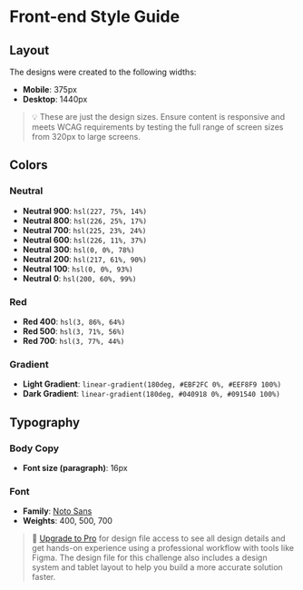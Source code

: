 # Front-end Style Guide

## Layout

The designs were created to the following widths:

- **Mobile**: 375px
- **Desktop**: 1440px

> 💡 These are just the design sizes. Ensure content is responsive and meets WCAG requirements by testing the full range of screen sizes from 320px to large screens.

## Colors

### Neutral

- **Neutral 900**: `hsl(227, 75%, 14%)`
- **Neutral 800**: `hsl(226, 25%, 17%)`
- **Neutral 700**: `hsl(225, 23%, 24%)`
- **Neutral 600**: `hsl(226, 11%, 37%)`
- **Neutral 300**: `hsl(0, 0%, 78%)`
- **Neutral 200**: `hsl(217, 61%, 90%)`
- **Neutral 100**: `hsl(0, 0%, 93%)`
- **Neutral 0**: `hsl(200, 60%, 99%)`
 
### Red

- **Red 400**: `hsl(3, 86%, 64%)`
- **Red 500**: `hsl(3, 71%, 56%)`
- **Red 700**: `hsl(3, 77%, 44%)`

### Gradient

- **Light Gradient**: `linear-gradient(180deg, #EBF2FC 0%, #EEF8F9 100%)`
- **Dark Gradient**: `linear-gradient(180deg, #040918 0%, #091540 100%)`

## Typography

### Body Copy

- **Font size (paragraph)**: 16px

### Font

- **Family**: [Noto Sans](https://fonts.google.com/noto/specimen/Noto+Sans)
- **Weights**: 400, 500, 700

> 💎 [Upgrade to Pro](https://www.frontendmentor.io/pro?ref=style-guide) for design file access to see all design details and get hands-on experience using a professional workflow with tools like Figma. The design file for this challenge also includes a design system and tablet layout to help you build a more accurate solution faster.